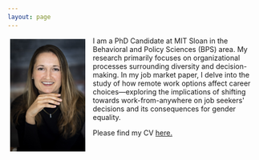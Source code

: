 ```yaml
---
layout: page
---
```


<div style="clear: both;">

  <div style="float: left;  padding: 5px 15px 5px 5px;">
    <img src="/assets/img/YBP_9632.jpeg" width="150">
  </div>

  <p>I am a PhD Candidate at MIT Sloan in the Behavioral and Policy Sciences (BPS) area. My research primarily focuses on organizational processes surrounding diversity and decision-making. In my job market paper, I delve into the study of how remote work options affect career choices—exploring the implications of shifting towards work-from-anywhere on job seekers' decisions and its consequences for gender equality.</p>

  <p>Please find my CV <a href="/assets/cv/tatiana_cv.pdf">here.</a></p>

</div>
